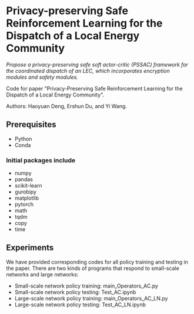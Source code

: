 # Privacy-preserving Safe Reinforcement Learning for the Dispatch of a Local Energy Community

_Propose a privacy-preserving safe soft actor-critic (PSSAC) framework for the coordinated dispatch of an LEC, which incorporates encryption modules and safety modules._

Code for paper "Privacy-Preserving Safe Reinforcement Learning for the Dispatch of a Local Energy Community".

Authors: Haoyuan Deng, Ershun Du, and Yi Wang.


## Prerequisites
- Python 
- Conda


### Initial packages include
  - numpy
  - pandas
  - scikit-learn
  - gurobipy
  - matplotlib
  - pytorch
  - math
  - tqdm
  - copy
  - time


## Experiments 

We have provided corresponding codes for all policy training and testing in the paper. There are two kinds of programs that respond to small-scale networks and large networks:
  - Small-scale network policy training: main_Operators_AC.py
  - Small-scale network policy testing: Test_AC.ipynb
  - Large-scale network policy training: main_Operators_AC_LN.py
  - Large-scale network policy testing: Test_AC_LN.ipynb














